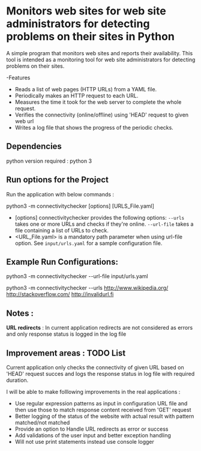 # Monitors web sites for web site administrators for detecting problems on their sites in Python

 A simple program that monitors web sites and reports their availability. This tool is intended as a monitoring tool for web site administrators for detecting problems on their sites.

-Features
* Reads a list of web pages (HTTP URLs) from a YAML file.
* Periodically makes an HTTP request to each URL.
* Measures the time it took for the web server to complete the whole request.
* Verifies the connectivity (online/offline) using 'HEAD' request to given web url
* Writes a log file that shows the progress of the periodic checks.

## Dependencies 

python version required : python 3

## Run options for the Project
Run the application with below commands :

python3 -m connectivitychecker [options] [URLS_File.yaml]

* [options] connectivitychecker provides the following options:
 `--urls` takes one or more URLs and checks if they're online.
 `--url-file` takes a file containing a list of URLs to check.
* <URL_File.yaml> is a mandatory path parameter when using url-file option. See `input/urls.yaml` for a sample configuration file.

## Example Run Configurations: 

python3 -m connectivitychecker --url-file input/urls.yaml

python3 -m connectivitychecker --urls http://www.wikipedia.org/ http://stackoverflow.com/ http://invalidurl.fi

## Notes :
<b>URL redirects</b> : In current application redirects are not considered as errors and only response status is logged in the log file

## Improvement areas : TODO List

Current application only checks the connectivity of given URL based on 'HEAD' request succes and logs the response status in log file with required duration.

I will be able to make folllowing improvements in the real applications :

* Use regular expression patterns as input in configuration URL file and then use those to match response content received from 'GET' request
* Better logging of the status of the website with actual result with pattern matched/not matched
* Provide an option to Handle URL redirects as error or success
* Add validations of the user input and better exception handling
* Will not use print statements instead use console logger

